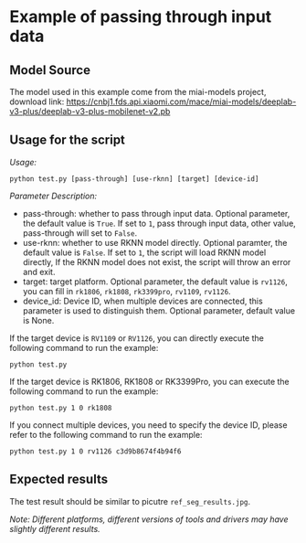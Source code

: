 # Example of passing through input data


## Model Source
The model used in this example come from the miai-models project, download link:
https://cnbj1.fds.api.xiaomi.com/mace/miai-models/deeplab-v3-plus/deeplab-v3-plus-mobilenet-v2.pb


## Usage for the script

*Usage:*
```
python test.py [pass-through] [use-rknn] [target] [device-id]
```
*Parameter Description:*
- pass-through: whether to pass through input data. Optional parameter, the default value is `True`. If set to `1`, pass through input data, other value, pass-through will set to `False`.
- use-rknn: whether to use RKNN model directly. Optional paramter, the default value is `False`. If set to `1`, the script will load RKNN model directly, If the RKNN model does not exist, the script will throw an error and exit.
- target: target platform. Optional parameter, the default value is `rv1126`, you can fill in `rk1806`, `rk1808`, `rk3399pro`, `rv1109`, `rv1126`.
- device_id: Device ID, when multiple devices are connected, this parameter is used to distinguish them. Optional parameter, default value is None.

If the target device is `RV1109` or `RV1126`, you can directly execute the following command to run the example:
```
python test.py
```
If the target device is RK1806, RK1808 or RK3399Pro, you can execute the following command to run the example:
```
python test.py 1 0 rk1808
```
If you connect multiple devices, you need to specify the device ID, please refer to the following command to run the example:
```
python test.py 1 0 rv1126 c3d9b8674f4b94f6
```


## Expected results

The test result should be similar to picutre `ref_seg_results.jpg`.

*Note: Different platforms, different versions of tools and drivers may have slightly different results.*
